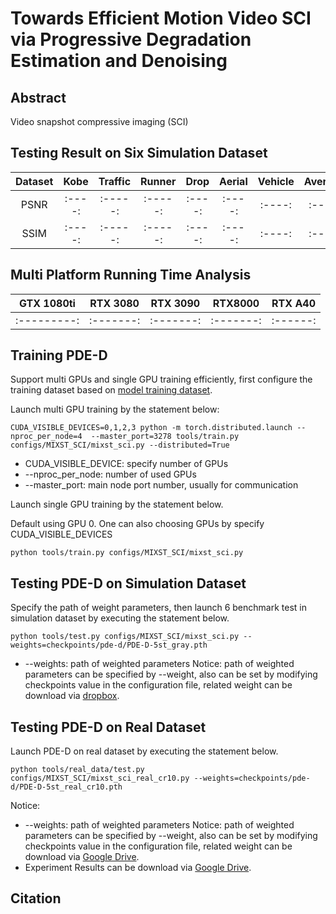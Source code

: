 # Towards Efficient Motion Video SCI via Progressive Degradation Estimation and Denoising
## Abstract
Video snapshot compressive imaging (SCI)

## Testing Result on Six Simulation Dataset
|Dataset|Kobe |Traffic|Runner| Drop  |Aerial|Vehicle|Average|
|:----:|:----:|:----: |:-----:|:----:|:----:|:----:|:----:|
|PSNR  |:----:|:-----:|:-----:|:----:|:----:|:----:|:----:| 
|SSIM  |:----:|:-----:|:-----:|:----:|:----:|:----:|:----:|

## Multi Platform Running Time Analysis 
|GTX 1080ti |RTX 3080 |RTX 3090 | RTX8000 | RTX A40|
|:---------:|:------: |:-------:|:-------:|:------:|
|:---------:|:-------:|:-------:|:-------:|:------:|

## Training PDE-D 
Support multi GPUs and single GPU training efficiently, first configure the training dataset based on [model training dataset](../../docs/add_datasets.md).

Launch multi GPU training by the statement below:

```
CUDA_VISIBLE_DEVICES=0,1,2,3 python -m torch.distributed.launch --nproc_per_node=4  --master_port=3278 tools/train.py configs/MIXST_SCI/mixst_sci.py --distributed=True
```
* CUDA_VISIBLE_DEVICE: specify number of GPUs
* --nproc_per_node: number of used GPUs
* --master_port: main node port number, usually for communication

Launch single GPU training by the statement below.

Default using GPU 0. One can also choosing GPUs by specify CUDA_VISIBLE_DEVICES

```
python tools/train.py configs/MIXST_SCI/mixst_sci.py
```

## Testing PDE-D on Simulation Dataset 
Specify the path of weight parameters, then launch 6 benchmark test in simulation dataset by executing the statement below.

```
python tools/test.py configs/MIXST_SCI/mixst_sci.py --weights=checkpoints/pde-d/PDE-D-5st_gray.pth
```
* --weights: path of weighted parameters
  Notice: path of weighted parameters can be specified by --weight, also can be set by modifying checkpoints value in the configuration file, related weight can be download via [dropbox](https://www.dropbox.com/sh/96nf7jzabhqj4mh/AAB09QXrNGi_kujDDnWn6G32a?dl=0).


## Testing PDE-D on Real Dataset 
Launch PDE-D on real dataset by executing the statement below.

```
python tools/real_data/test.py configs/MIXST_SCI/mixst_sci_real_cr10.py --weights=checkpoints/pde-d/PDE-D-5st_real_cr10.pth

```
Notice:

* --weights: path of weighted parameters
  Notice: path of weighted parameters can be specified by --weight, also can be set by modifying checkpoints value in the configuration file, related weight can be download via [Google Drive](https://drive.google.com/drive/folders/1PWsXRfzLKuH0BeqjsLshVnx5JH_BvaHx?usp=sharing).
* Experiment Results can be download via [Google Drive](https://drive.google.com/drive/folders/1AS3tUeAsTxlAguSVwX2Xr2EQ8UO0nXo9?usp=sharing).

## Citation
```

```